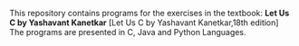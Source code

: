 This repository contains programs for the exercises in the textbook:
**Let Us C by Yashavant Kanetkar**
[Let Us C by Yashavant Kanetkar,18th edition]
The programs are presented in C, Java and Python Languages.
